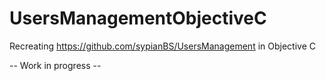 # UsersManagementObjectiveC

Recreating https://github.com/sypianBS/UsersManagement in Objective C

-- Work in progress --
